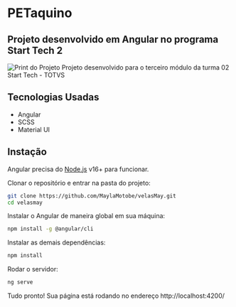 # PETaquino
## Projeto desenvolvido em Angular no programa Start Tech 2

![Print do Projeto](https://i.ibb.co/tQnyspT/test.png)
Projeto desenvolvido para o terceiro módulo da turma 02 Start Tech - TOTVS
## Tecnologias Usadas

- Angular
- SCSS
- Material UI

## Instação
Angular precisa do [Node.js](https://nodejs.org/) v16+ para funcionar.

Clonar o repositório e entrar na pasta do projeto:
```sh
git clone https://github.com/MaylaMotobe/velasMay.git
cd velasmay
```

Instalar o Angular de maneira global em sua máquina:
```sh
npm install -g @angular/cli
```

Instalar as demais dependências:
```sh
npm install 
```

Rodar o servidor:
```sh
ng serve
```

Tudo pronto! Sua página está rodando no endereço http://localhost:4200/